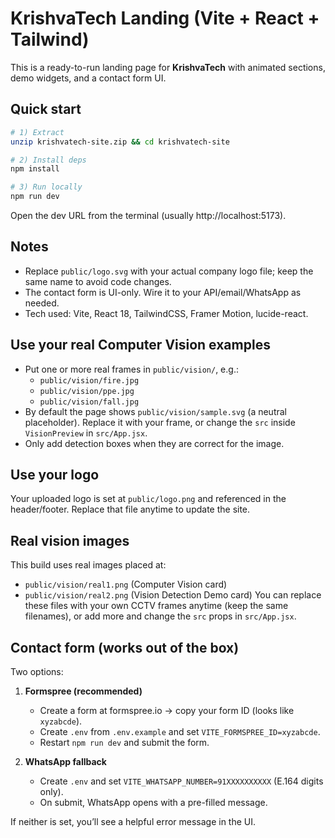# KrishvaTech Landing (Vite + React + Tailwind)

This is a ready-to-run landing page for **KrishvaTech** with animated sections, demo widgets, and a contact form UI.

## Quick start

```bash
# 1) Extract
unzip krishvatech-site.zip && cd krishvatech-site

# 2) Install deps
npm install

# 3) Run locally
npm run dev
```

Open the dev URL from the terminal (usually http://localhost:5173).

## Notes
- Replace `public/logo.svg` with your actual company logo file; keep the same name to avoid code changes.
- The contact form is UI-only. Wire it to your API/email/WhatsApp as needed.
- Tech used: Vite, React 18, TailwindCSS, Framer Motion, lucide-react.


## Use your real Computer Vision examples

- Put one or more real frames in `public/vision/`, e.g.:
  - `public/vision/fire.jpg`
  - `public/vision/ppe.jpg`
  - `public/vision/fall.jpg`
- By default the page shows `public/vision/sample.svg` (a neutral placeholder). Replace it with your frame, or change the `src` inside `VisionPreview` in `src/App.jsx`.
- Only add detection boxes when they are correct for the image.

## Use your logo
Your uploaded logo is set at `public/logo.png` and referenced in the header/footer. Replace that file anytime to update the site.


## Real vision images
This build uses real images placed at:
- `public/vision/real1.png` (Computer Vision card)
- `public/vision/real2.png` (Vision Detection Demo card)
You can replace these files with your own CCTV frames anytime (keep the same filenames), or add more and change the `src` props in `src/App.jsx`.


## Contact form (works out of the box)
Two options:

1) **Formspree (recommended)**
   - Create a form at formspree.io → copy your form ID (looks like `xyzabcde`).
   - Create `.env` from `.env.example` and set `VITE_FORMSPREE_ID=xyzabcde`.
   - Restart `npm run dev` and submit the form.

2) **WhatsApp fallback**
   - Create `.env` and set `VITE_WHATSAPP_NUMBER=91XXXXXXXXXX` (E.164 digits only).
   - On submit, WhatsApp opens with a pre-filled message.

If neither is set, you’ll see a helpful error message in the UI.
